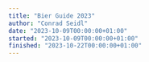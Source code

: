 ```yaml
---
title: "Bier Guide 2023"
author: "Conrad Seidl"
date: "2023-10-09T00:00:00+01:00"
started: "2023-10-09T00:00:00+01:00"
finished: "2023-10-22T00:00:00+01:00"
---
```

